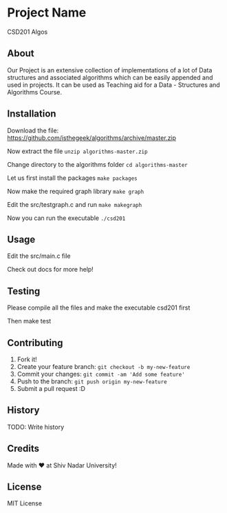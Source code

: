 # Project Name

CSD201 Algos

## About

Our Project is an extensive collection of implementations of a lot of Data structures and associated algorithms which can be easily appended and used in projects. It can be used as Teaching aid for a Data - Structures and Algorithms Course.

## Installation

Download the file: https://github.com/isthegeek/algorithms/archive/master.zip

Now extract the file
`unzip algorithms-master.zip`

Change directory to the algorithms folder
`cd algorithms-master`

Let us first install the packages
`make packages`

Now make the required graph library
`make graph`

Edit the src/testgraph.c and run
`make makegraph`

Now you can run the executable
`./csd201`

## Usage

Edit the src/main.c file

Check out docs for more help!

## Testing

Please compile all the files and make the executable csd201 first

Then make test

## Contributing

1. Fork it!
2. Create your feature branch: `git checkout -b my-new-feature`
3. Commit your changes: `git commit -am 'Add some feature'`
4. Push to the branch: `git push origin my-new-feature`
5. Submit a pull request :D

## History

TODO: Write history

## Credits

Made with ♥ at Shiv Nadar University!

## License

MIT License
